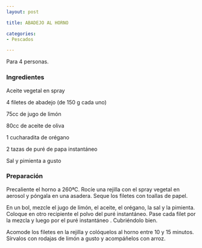 ```yaml
---
layout: post

title: ABADEJO AL HORNO

categories:
- Pescados

---
```

Para 4 personas.

<h3>Ingredientes</h3>

Aceite vegetal en spray

4 filetes de abadejo (de 150 g cada uno)

75cc de jugo de limón

80cc de aceite de oliva

1 cucharadita de orégano

2 tazas de puré de papa instantáneo

Sal y pimienta a gusto

<h3>Preparación</h3>

Precaliente el horno a 260ªC. Rocíe una rejilla con el spray vegetal en aerosol y póngala en una asadera. Seque los filetes con toallas de papel.

En un bol, mezcle el jugo de limón, el aceite, el orégano, la sal y la pimienta. Coloque en otro recipiente el polvo del puré instantáneo. Pase cada filet por la mezcla y luego por el puré instantáneo . Cubriéndolo bien.

Acomode los filetes en la rejilla y colóquelos al horno entre 10 y 15 minutos. Sírvalos con rodajas de limón a gusto y acompáñelos con arroz.